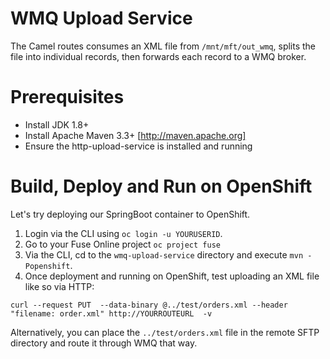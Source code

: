 WMQ Upload Service
========================================================

The Camel routes consumes an XML file from `/mnt/mft/out_wmq`, splits the file into individual records, then forwards each record to a WMQ broker.


Prerequisites
==============================

- Install JDK 1.8+
- Install Apache Maven 3.3+ [http://maven.apache.org]
- Ensure the http-upload-service is installed and running

Build, Deploy and Run on OpenShift
==============================

Let's try deploying our SpringBoot container to OpenShift.

1. Login via the CLI using `oc login -u YOURUSERID`.
2. Go to your Fuse Online project `oc project fuse`
3. Via the CLI, cd to the `wmq-upload-service` directory and execute `mvn -Popenshift`.
4. Once deployment and running on OpenShift, test uploading an XML file like so via HTTP:

```
curl --request PUT  --data-binary @../test/orders.xml --header "filename: order.xml" http://YOURROUTEURL  -v
```

Alternatively, you can place the `../test/orders.xml` file in the remote SFTP directory and route it through WMQ that way.